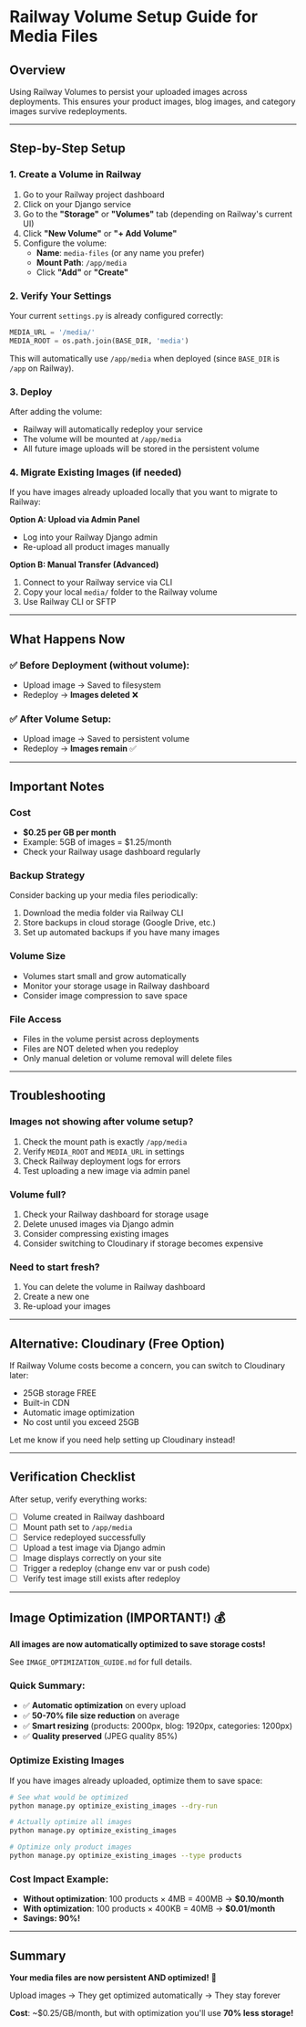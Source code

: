 # Railway Volume Setup Guide for Media Files

## Overview
Using Railway Volumes to persist your uploaded images across deployments. This ensures your product images, blog images, and category images survive redeployments.

---

## Step-by-Step Setup

### 1. Create a Volume in Railway

1. Go to your Railway project dashboard
2. Click on your Django service
3. Go to the **"Storage"** or **"Volumes"** tab (depending on Railway's current UI)
4. Click **"New Volume"** or **"+ Add Volume"**
5. Configure the volume:
   - **Name**: `media-files` (or any name you prefer)
   - **Mount Path**: `/app/media`
   - Click **"Add"** or **"Create"**

### 2. Verify Your Settings

Your current `settings.py` is already configured correctly:

```python
MEDIA_URL = '/media/'
MEDIA_ROOT = os.path.join(BASE_DIR, 'media')
```

This will automatically use `/app/media` when deployed (since `BASE_DIR` is `/app` on Railway).

### 3. Deploy

After adding the volume:
- Railway will automatically redeploy your service
- The volume will be mounted at `/app/media`
- All future image uploads will be stored in the persistent volume

### 4. Migrate Existing Images (if needed)

If you have images already uploaded locally that you want to migrate to Railway:

**Option A: Upload via Admin Panel**
- Log into your Railway Django admin
- Re-upload all product images manually

**Option B: Manual Transfer (Advanced)**
1. Connect to your Railway service via CLI
2. Copy your local `media/` folder to the Railway volume
3. Use Railway CLI or SFTP

---

## What Happens Now

### ✅ Before Deployment (without volume):
- Upload image → Saved to filesystem
- Redeploy → **Images deleted** ❌

### ✅ After Volume Setup:
- Upload image → Saved to persistent volume
- Redeploy → **Images remain** ✅

---

## Important Notes

### Cost
- **$0.25 per GB per month**
- Example: 5GB of images = $1.25/month
- Check your Railway usage dashboard regularly

### Backup Strategy
Consider backing up your media files periodically:
1. Download the media folder via Railway CLI
2. Store backups in cloud storage (Google Drive, etc.)
3. Set up automated backups if you have many images

### Volume Size
- Volumes start small and grow automatically
- Monitor your storage usage in Railway dashboard
- Consider image compression to save space

### File Access
- Files in the volume persist across deployments
- Files are NOT deleted when you redeploy
- Only manual deletion or volume removal will delete files

---

## Troubleshooting

### Images not showing after volume setup?
1. Check the mount path is exactly `/app/media`
2. Verify `MEDIA_ROOT` and `MEDIA_URL` in settings
3. Check Railway deployment logs for errors
4. Test uploading a new image via admin panel

### Volume full?
1. Check your Railway dashboard for storage usage
2. Delete unused images via Django admin
3. Consider compressing existing images
4. Consider switching to Cloudinary if storage becomes expensive

### Need to start fresh?
1. You can delete the volume in Railway dashboard
2. Create a new one
3. Re-upload your images

---

## Alternative: Cloudinary (Free Option)

If Railway Volume costs become a concern, you can switch to Cloudinary later:
- 25GB storage FREE
- Built-in CDN
- Automatic image optimization
- No cost until you exceed 25GB

Let me know if you need help setting up Cloudinary instead!

---

## Verification Checklist

After setup, verify everything works:

- [ ] Volume created in Railway dashboard
- [ ] Mount path set to `/app/media`
- [ ] Service redeployed successfully
- [ ] Upload a test image via Django admin
- [ ] Image displays correctly on your site
- [ ] Trigger a redeploy (change env var or push code)
- [ ] Verify test image still exists after redeploy

---

## Image Optimization (IMPORTANT!) 💰

**All images are now automatically optimized to save storage costs!**

See `IMAGE_OPTIMIZATION_GUIDE.md` for full details.

### Quick Summary:
- ✅ **Automatic optimization** on every upload
- ✅ **50-70% file size reduction** on average
- ✅ **Smart resizing** (products: 2000px, blog: 1920px, categories: 1200px)
- ✅ **Quality preserved** (JPEG quality 85%)

### Optimize Existing Images
If you have images already uploaded, optimize them to save space:

```bash
# See what would be optimized
python manage.py optimize_existing_images --dry-run

# Actually optimize all images
python manage.py optimize_existing_images

# Optimize only product images
python manage.py optimize_existing_images --type products
```

### Cost Impact Example:
- **Without optimization**: 100 products × 4MB = 400MB → **$0.10/month**
- **With optimization**: 100 products × 400KB = 40MB → **$0.01/month**
- **Savings: 90%!**

---

## Summary

**Your media files are now persistent AND optimized!** 🎉

Upload images → They get optimized automatically → They stay forever

**Cost**: ~$0.25/GB/month, but with optimization you'll use **70% less storage!**

